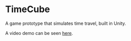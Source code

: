 # TimeCube

A game prototype that simulates time travel, built in Unity.

A video demo can be seen [here](https://vimeo.com/157810451).
